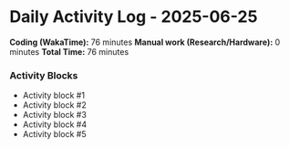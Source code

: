 # Daily Activity Log - 2025-06-25

**Coding (WakaTime):** 76 minutes
**Manual work (Research/Hardware):** 0 minutes
**Total Time:** 76 minutes

### Activity Blocks
- Activity block #1
- Activity block #2
- Activity block #3
- Activity block #4
- Activity block #5
